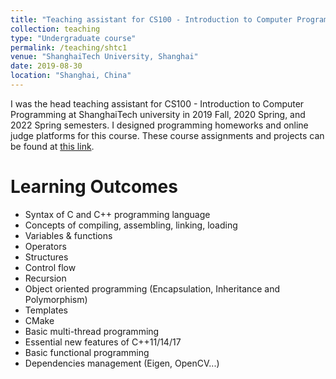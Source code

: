 ```yaml
---
title: "Teaching assistant for CS100 - Introduction to Computer Programming (2019 Fall, 2020 Spring, 2022 Spring)"
collection: teaching
type: "Undergraduate course"
permalink: /teaching/shtc1
venue: "ShanghaiTech University, Shanghai"
date: 2019-08-30
location: "Shanghai, China"
---
```


I was the head teaching assistant for CS100 - Introduction to Computer Programming at ShanghaiTech university in 2019 Fall, 2020 Spring, and 2022 Spring semesters. I designed programming homeworks and online judge platforms for this course. These course assignments and projects can be found at [this link](https://github.com/wutianyuan1/Computer-Programming).

Learning Outcomes
======
- Syntax of C and C++ programming language
- Concepts of compiling, assembling, linking, loading
- Variables & functions
- Operators
- Structures
- Control flow
- Recursion
- Object oriented programming (Encapsulation, Inheritance and Polymorphism)
- Templates
- CMake
- Basic multi-thread programming
- Essential new features of C++11/14/17
- Basic functional programming
- Dependencies management (Eigen, OpenCV...)
